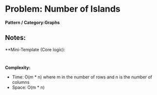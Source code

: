 # Problem: Number of Islands 

**Pattern / Category:Graphs**

**Notes:**
- 

**Mini-Template (Core logic):
```


```

**Complexity:**
 - Time: O(m * n) where m in the number of rows and n is the number of columns
 - Space: O(m * n)
